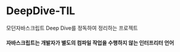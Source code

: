 # DeepDive-TIL
모던자바스크립트 Deep Dive를 정독하여 정리하는 프로젝트


#### 자바스크립트는 개발자가 별도의 컴파일 작업을 수행하지 않는 인터프리터 언어

